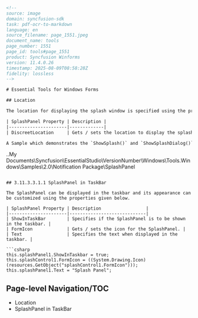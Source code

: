 ```html
<!--
source: image
domain: syncfusion-sdk
task: pdf-ocr-to-markdown
language: en
source_filename: page_1551.jpeg
document_name: tools
page_number: 1551
page_id: tools#page_1551
product: Syncfusion Winforms
version: 11.4.0.26
timestamp: 2025-08-09T08:58:28Z
fidelity: lossless
-->

# Essential Tools for Windows Forms

## Location

The location for displaying the splash window is specified using the property given below.

| SplashPanel Property | Description |
|----------------------|-------------|
| DiscreetLocation     | Gets / sets the location to display the splash window.  |

A Sample which demonstrates the `ShowSplash()` and `ShowSplashDialog()` methods is available in the below sample installation path.

```
..My Documents\Syncfusion\EssentialStudio\VersionNumber\Windows\Tools.Windows\Samples\2.0\Notification Package\SplashPanel
```

## 3.11.3.3.1.1 SplashPanel in TaskBar

The SplashPanel can be displayed in the taskbar and its appearance can be customized using the properties given below.

| SplashPanel Property | Description                 |
|----------------------|-----------------------------|
| ShowInTaskBar        | Specifies if the SplashPanel is to be shown in the taskbar. |
| FormIcon             | Gets / sets the icon for the SplashPanel. |
| Text                 | Specifies the text when displayed in the taskbar. |

```csharp
this.splashPanel1.ShowInTaskbar = true;
this.splashControl1.FormIcon = ((System.Drawing.Icon)(resources.GetObject("splashControl1.FormIcon")));
this.splashPanel1.Text = "Splash Panel";
```

## Page-level Navigation/TOC

- Location
- SplashPanel in TaskBar

<!-- tags: [splashpanel, winforms, taskbar, syncfusion, essential tools, disreetsplashproperty, showintaskbar, formicon, textproperty, version11.4.0.26] keywords: [splashwindow, location, taskbar, customization, form control] -->
```
